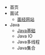 - 首页
- 面试
  - [面经网站](./docs/面经网站.md)
- Java
  - [Java基础](./docs/java基础.md)
  - Java IO
  - Java多线程
  - Java集合

